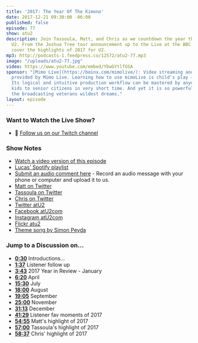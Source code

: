 ```yaml
---
title: '2017: The Year Of The Kimono'
date: 2017-12-21 09:30:00 -06:00
published: false
episode: 77
show: atu2
description: Join Tassoula, Matt, and Chris as we countdown the year that was for
  U2. From the Joshua Tree tour announcement up to the Live at the BBC concert, we
  cover the highlights of 2017 for U2.
mp3: http://podcasts-1.feedpress.co/12572/atu2-77.mp3
image: "/uploads/atu2-77.jpg"
video: https://www.youtube.com/embed/YbwGYtlfGSA
sponsor: "[Mimo Live](https://boinx.com/mimolive/): Video streaming and production
  provided by Mimo Live. Learning how to use mimoLive is child's play – literally.
  Its logical and intuitive production workflow can be mastered by anyone from school
  kids to senior citizens in very short time. And yet it is so powerful, it also satisfies
  the broadcasting veterans wildest dreams."
layout: episode
---
```


### Want to Watch the Live Show?

* 💙 [Follow us on our Twitch channel](https://www.twitch.tv/goodstuff_fm)

### Show Notes

* [Watch a video version of this episode](https://www.youtube.com/watch?v=YbwGYtlfGSA)
* [Lucas' Spotify playlist](https://open.spotify.com/user/lucashaasc/playlist/5DayfAZS8k6LqRsLQtwjZH)
* [Submit an audio comment here](https://www.dropbox.com/request/GA6MTwhVo618jrGPyDuE) - Record an audio message with your phone or computer and upload it to us.
* [Matt on Twitter](https://twitter.com/mattmcgee)
* [Tassoula on Twitter](https://twitter.com/tassoula)
* [Chris on Twitter](https://twitter.com/iChris)
* [Twitter atU2](https://twitter.com/atu2)
* [Facebook atU2com](https://www.facebook.com/atu2com)
* [Instagram atU2com](https://www.instagram.com/atu2com/)
* [Flickr atu2](https://www.flickr.com/photos/atu2com/)
* [Theme song by Simon Peyda](https://simonpeyda.wordpress.com/2016/04/06/how-to-dismantle-a-sirens-song-the-making-of-a-podcast-theme/)

### Jump to a Discussion on...

* **[0:30](#t=0:30)** Introductions...
* **[1:37](#t=1:37)** Listener follow up
* **[3:43](#t=3:43)** 2017 Year in Review - January
* **[6:20](#t=6:20)** April
* **[15:30](#t=15:30)** July
* **[18:00](#t=18:00)** August
* **[19:05](#t=19:05)** September
* **[25:00](#t=25:00)** November
* **[31:13](#t=31:13)** December
* **[41:29](#t=41:29)** Listener fav moments of 2017
* **[54:55](#t=54:55)** Matt's highlight of 2017
* **[57:00](#t=57:00)** Tassoula's highlight of 2017
* **[58:37](#t=58:37)** Chris' highlight of 2017
